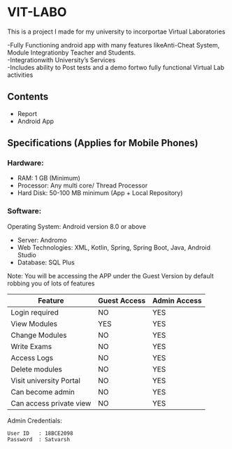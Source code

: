 # VIT-LABO
This is a project I made for my university to incorportae Virtual Laboratories 

-Fully Functioning android app with many features likeAnti-Cheat System, Module Integrationby Teacher and Students. <br>
-Integrationwith University’s Services <br>
-Includes ability to Post tests and a demo fortwo fully functional Virtual Lab activities <br>

## Contents

- Report <br>
- Android App <br>

## Specifications (Applies for Mobile Phones)

### Hardware:

- RAM: 1 GB (Minimum)<br>
- Processor: Any multi core/ Thread Processor<br>
- Hard Disk: 50-100 MB minimum (App + Local Repository)<br>

### Software:

Operating System: Android version 8.0 or above <br>
- Server: Andromo<br>
- Web Technologies: XML, Kotlin, Spring, Spring Boot, Java, Android Studio<br>
- Database: SQL Plus<br>


Note: You will be accessing the APP under the Guest Version by default robbing you of lots of features


| Feature     | Guest Access | Admin Access |
| ----------- | ----------- | ----------- |
| Login required    | NO      | YES        |
| View Modules  | YES        | YES        |
| Change Modules    | NO      | YES        |
| Write Exams  | NO       | YES        |
|Access Logs    | NO       | YES        |
| Delete modules  | NO       | YES        |
| Visit university Portal    | NO       | YES        |
| Can become admin  | NO      | YES        |
| Can access private view    | NO       | YES        |

Admin Credentials: <br>

```
User ID   : 18BCE2098
Password  : Satvarsh
```

